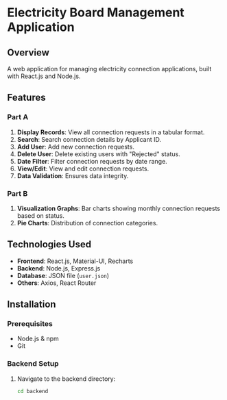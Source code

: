 # Electricity Board Management Application

## Overview

A web application for managing electricity connection applications, built with React.js and Node.js.

## Features

### Part A

1. **Display Records**: View all connection requests in a tabular format.
2. **Search**: Search connection details by Applicant ID.
3. **Add User**: Add new connection requests.
4. **Delete User**: Delete existing users with "Rejected" status.
5. **Date Filter**: Filter connection requests by date range.
6. **View/Edit**: View and edit connection requests.
7. **Data Validation**: Ensures data integrity.

### Part B

1. **Visualization Graphs**: Bar charts showing monthly connection requests based on status.
2. **Pie Charts**: Distribution of connection categories.

## Technologies Used

- **Frontend**: React.js, Material-UI, Recharts
- **Backend**: Node.js, Express.js
- **Database**: JSON file (`user.json`)
- **Others**: Axios, React Router

## Installation

### Prerequisites

- Node.js & npm
- Git

### Backend Setup

1. Navigate to the backend directory:

   ```bash
   cd backend
   ```
